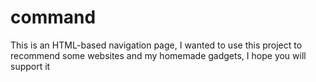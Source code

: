 # command
This is an HTML-based navigation page, I wanted to use this project to recommend some websites and my homemade gadgets, I hope you will support it
